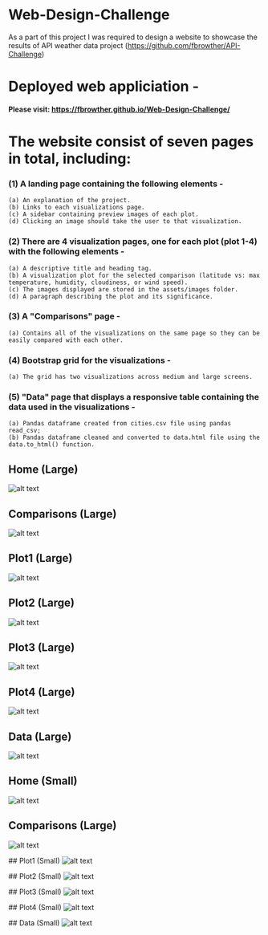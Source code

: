 # Web-Design-Challenge 

As a part of this project I was required to design a website to showcase the results of API weather data project (https://github.com/fbrowther/API-Challenge) 

# Deployed web appliciation -
#### Please visit: https://fbrowther.github.io/Web-Design-Challenge/
    
# The website consist of seven pages in total, including:

### (1) A landing page containing the following elements -
    (a) An explanation of the project.
    (b) Links to each visualizations page. 
    (c) A sidebar containing preview images of each plot. 
    (d) Clicking an image should take the user to that visualization.

### (2) There are 4 visualization pages, one for each plot (plot 1-4) with the following elements -
    (a) A descriptive title and heading tag.
    (b) A visualization plot for the selected comparison (latitude vs: max temperature, humidity, cloudiness, or wind speed). 
    (c) The images displayed are stored in the assets/images folder.
    (d) A paragraph describing the plot and its significance.

### (3) A "Comparisons" page -
    (a) Contains all of the visualizations on the same page so they can be easily compared with each other.

### (4) Bootstrap grid for the visualizations -
    (a) The grid has two visualizations across medium and large screens.

### (5) "Data" page that displays a responsive table containing the data used in the visualizations -
    (a) Pandas dataframe created from cities.csv file using pandas read_csv; 
    (b) Pandas dataframe cleaned and converted to data.html file using the data.to_html() function.


## Home (Large)
![alt text](https://github.com/fbrowther/Web-Design-Challenge/blob/main/Images%20for%20readme/Large/Home.png)


## Comparisons (Large)
![alt text](https://github.com/fbrowther/Web-Design-Challenge/blob/main/Images%20for%20readme/Large/Comparisons.png)


## Plot1 (Large)
![alt text](https://github.com/fbrowther/Web-Design-Challenge/blob/main/Images%20for%20readme/Large/Plot%201.png)


## Plot2 (Large)
![alt text](https://github.com/fbrowther/Web-Design-Challenge/blob/main/Images%20for%20readme/Large/Plot%202.png)


## Plot3 (Large)
![alt text](https://github.com/fbrowther/Web-Design-Challenge/blob/main/Images%20for%20readme/Large/Plot%203.png)


## Plot4 (Large)
![alt text](https://github.com/fbrowther/Web-Design-Challenge/blob/main/Images%20for%20readme/Large/Plot%204.png)


## Data (Large)
![alt text](https://github.com/fbrowther/Web-Design-Challenge/blob/main/Images%20for%20readme/Large/Data.png)


## Home (Small)
![alt text](https://github.com/fbrowther/Web-Design-Challenge/blob/main/Images%20for%20readme/Small/Home%20-%20Small.png)


## Comparisons (Large)
![alt text](https://github.com/fbrowther/Web-Design-Challenge/blob/main/Images%20for%20readme/Small/Comparisons%20-%20Small.png)


## Plot1 (Small)
![alt text](https://github.com/fbrowther/Web-Design-Challenge/blob/main/Images%20for%20readme/Small/Plot%201%20-%20Small.png)


## Plot2 (Small)
![alt text](https://github.com/fbrowther/Web-Design-Challenge/blob/main/Images%20for%20readme/Small/Plot%202%20-%20Small.png)


## Plot3 (Small)
![alt text](https://github.com/fbrowther/Web-Design-Challenge/blob/main/Images%20for%20readme/Small/Plot%203%20-%20Small.png)


## Plot4 (Small)
![alt text](https://github.com/fbrowther/Web-Design-Challenge/blob/main/Images%20for%20readme/Small/Plot%204%20-%20Small.png)


## Data (Small)
![alt text](https://github.com/fbrowther/Web-Design-Challenge/blob/main/Images%20for%20readme/Small/Data%20-Small.png)


